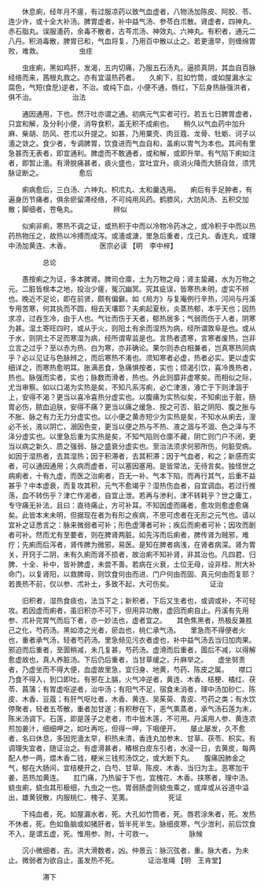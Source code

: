 <!-- { "loadSidebar": true } -->
　　休息痢，经年月不瘥，有过服凉药以致气血虚者，八物汤加陈皮、阿胶、苓、连少许，或十全大补汤。脾胃虚者，补中益气汤、参苓白朮散。肾虚者，四神丸、赤石脂丸。误服濇药，余毒不散者，古芩朮汤、神效丸、六神丸。有积者，通元二八丹。积消毒散，脾胃已和，气血将复，乃用百中散以止之。若更濇早，则缠绵胃败，难救。
　　　　　虫疰

　　虫疰痢，黑如鸡肝，发渴，五内切痛，乃服五石汤丸，逼损真阴，其血自百脉经络而来，茜根丸救之。亦有宜温热药者。　　久痢下，肛如竹筒，或如屋漏水尘腐色，气短(食戹)逆者，不治。或纯下血，小便不通，唇红，下后身热脉强洪者，俱不治。
　　　　　治法

　　通因通用，下也。然汗吐亦谓之通。初病元气实者可行。若五七日脾胃虚者，只宜和解，及分利小便，消导食积，盖无积不成痢也。　　稍久以气血药中加升麻、柴胡、防风、苍朮以升提之。如甚，乃用粟壳、肉豆蔻、龙骨、牡蛎、诃子以濇之敛之。食少者，专调脾胃，饮食进而气血自和，盖痢以胃气为本也。其间有里急甚而无表者，即宜通利。脾虚而不敢通者，或和解，或即升举。有气陷下痢如注者，即暂止濇。有滑脱痛甚者，痰火盛也，宜吐宜升。痰消火降而大肠自敛，须凭脉证断之。
　　　　　愈后

　　痢病愈后，三白汤、六神丸、枳朮丸、太和羹选用。　　痢后有手足肿者，有遍身历节痛者，俱余瘀留滞经络，不可纯用风药。鹤膝风，大防风汤、五积交加散；脚细者，苍龟丸。
　　　　　辨似

　　似痢非痢，寒热不调之证，或热积于中而以冷物冷药冰之，或冷积于中而以热药热物压之，故热以冷搏而成泻。或濇或溏，里急后重者，戊己丸、香连丸，或理中汤加黄连、木香。
　　　　医宗必读 【明　李中梓】

　　　　　总论

　　愚按痢之为证，多本脾肾。脾司仓廪，土为万物之母；肾主蛰藏，水为万物之元。二脏皆根本之地，投治少瘥，冤沉幽冥。究其疵误，皆寒热未明，虚实不辨也。晚近不足论，即在前贤，颇有偏僻。如《局方》与复庵例行辛热，河间与丹溪专用苦寒，何其执而不圆，相去天壤耶？夫痢起夏秋，炎蒸热郁，本乎天也；因热求凉，过吞生冷，由于人也。气壮而伤于天者，郁热居多；气弱而伤于人者，阴寒为甚。湿土寄旺四时，或从于火，则阳土有余而湿热为病，经所谓敦阜是也。或从于水，则阴土不足而寒湿为病，经所谓卑监是也。言热者遗寒，言寒者废热，岂非立言之过乎？至以赤为热、白为寒，亦非确论。果尔则赤白相兼者，岂真寒热同病乎？必以见证与色脉辨之，而后寒热不淆也。须知寒者必虚，热者必实。更以虚实细详之，而寒热愈明耳。胀满恶食，急痛惧按者，实也；烦渴引饮，喜冷畏热者，热也。脉强而实者，实也；脉数而滑者，热也。外此则靡非虚寒矣。而相似之际，尤当审察。如以口渴为实热是矣，不知凡系泻痢，必亡津液，液亡于下则津涸于上，安得不渴？更当以喜冷喜热分虚实也。以腹痛为实热似矣，不知痢出于脏，肠胃必伤，脓血迫肤，安得不痛？更当以痛之缓急、按之可否、脏之阴阳、腹之胀与不胀、脉之有力无力分虚实也。以小便之黄赤短少为实热是矣，不知水从痢去，溲必不长，液以阴亡，溺因色变，更当以便之热与不热、液之涸与不涸、色之泽与不泽分虚实也。以里急后重为实热是矣，不知气陷则仓廪不藏，阴亡则门户不闭，更当以病之新久、质之强弱、脉之盛衰分虚实也。至治法须求何邪所伤，何脏受病。如因于湿热者，去其湿热；因于积滞者，去其积滞；因于气血者，和之；新感而实者，可以通因通用；久病而虚者，可以塞因塞用。是皆常法，无待言矣。独怪世之病痢者，十有九虚，而医之治痢者，百无一补。气本下陷，而再行其气，后重不益甚乎？中本虚衰，而复攻其积，元气不愈竭乎？湿热伤血者，自宜调血。若过行推荡，血不转伤乎？津亡作渴者，自宜止泄。若再与渗利，津不转耗乎？世之庸工，专守痛无补法，且曰：直待痛止，方可补耳。不知因虚而痛者，愈攻则愈虚愈痛矣。此皆本末未明，但据现在者为有形之疾病，不思可虑者在无形之元气也。请以宜补之证悉言之：脉来微弱者可补；形色虚薄者可补；疾后而痢者可补；因攻而剧者可补。然而尤有至要者，则在脾肾两脏。如先泻而后痢者，脾传肾为贼邪，难疗；先痢而后泻者，肾传脾为微邪，易医。是知在脾者病浅，在肾者病深。肾为胃关，开窍于二阴，未有久痢而肾不损者，故治痢不知补肾，非其治也。凡四君、归脾、十全、补中，皆补脾虚，未尝不善。若病在火衰，土位无母，设非桂、附大补命门，以复肾阳，以救脾母，则饮食何由而进、门户何由而固、真元何由而复耶？若畏热不前，仅以参、朮补土，多致不起，大可伤矣。
　　　　　证治

　　旧积者，湿热食痰也，法当下之；新积者，下后又生者也，或调或补，不可轻攻。若因虚而痢者，虽旧积亦不可下，但用异功散，虚回而痢自止。丹溪有先用参、朮补完胃气而后下者，亦一妙法也，虚者宜之。　　其色焦黑者，热极反兼胜己之化，芍药汤。黑如漆之光者，瘀血也，桃仁承气汤。　　里急而不得便者火也，重者承气汤，轻者芍药汤。里急频见污衣者虚也，补中益气汤去当归加肉果。　　邪迫而后重者，至圊稍减，未几复甚，芍药汤。虚滑而后重者，圊后不减，以得解愈虚故也，真人养脏汤。下后仍后重者，当甘草缓之，升麻举之。　　虚坐努责者，乃虚坐而不得大便，血虚故里急，宜归身、地黄，芍药、陈皮之属。　　噤口乃食不得入，到口即吐。有邪在上膈，火气冲逆者，黄连、木香、桔梗、橘红、茯苓、菖蒲；有胃虚呕逆者，治中汤；有阳气不足，宿食未消者，理中汤加砂仁、陈皮、木香、豆蔻；有肝气呕吐者，木香、黄连、吴茱萸、青皮、芍药之类；有水饮停聚者，轻者五苓散，重者加甘遂；有积秽在下，恶气熏蒸者，承气汤石莲为末，陈米汤调下。石莲，即是莲子之老者，市中皆木莲，不可用。丹溪用人参、黄连浓煎加姜汁，细细呷之，如吐再吃，但得一呷，下咽便开。　　屡止屡发，久不愈者，名曰休息，多因兜濇太早，积热未清，香连丸加参末、甘草、茯苓、枳实。有调理失宜者，随证治之。有虚滑甚者，椿根白皮东引者，水浸一日，去黄皮，每两配人参一两，煨木香二钱，粳米三钱煎汤饮之，或大断下丸。　　腹痛因肺金之气，郁在大肠间，宜桔梗开之，白芍、甘草、陈皮、木香、当归为主。恶寒加干姜，恶热加黄连。　　肛门痛，乃热留于下也，宜槐花、木香。挟寒者，理中汤。蛲虫痢，蛲虫其形极细，九虫之一也。胃弱肠虚则蛲虫乘之，或痒或从谷道中溢出，雄黄锐散，内服桃仁、槐子、芜荑。
　　　　　死证

　　下纯血者，死。如屋漏水者，死。大孔如竹筒者，死。唇若涂朱者，死。发热不休者，死。色如鱼脑或如猪肝者，皆半死半生。脉细皮寒，气少泄利，前后饮食不入，是谓五虚，死。惟用参、附，十可救一。
　　　　　脉候

　　沉小微细者，吉。洪大滑数者，凶。仲景云：脉沉弦者，重。脉大者，为未止。微弱者为欲自止，虽发热不死。
　　　　证治准绳 【明　王肯堂】

　　　　　滞下

